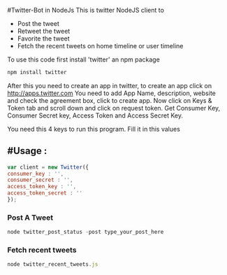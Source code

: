 #Twitter-Bot in NodeJs
This is twitter NodeJS client to 
* Post the tweet
* Retweet the tweet
* Favorite the tweet
* Fetch the recent tweets on home timeline or user timeline

To use this code first install 'twitter' an npm package
```javascript
npm install twitter
```

After this you need to create an app in twitter, to create an app click on http://apps.twitter.com 
You need to add App Name, description, website and check the agreement box, click to create app. 
Now click on Keys & Token tab and scroll down and click on request token. 
Get Consumer Key, Consumer Secret key, Access Token and Access Secret Key.

You need this 4 keys to run this program. Fill it in this values

#Usage :
---

```javascript
var client = new Twitter({
consumer_key : '',
consumer_secret : '',
access_token_key : '',
access_token_secret : ''
});
```
 
### Post A Tweet
```javascript 
node twitter_post_status -post type_your_post_here 
```

### Fetch recent tweets
```javascript
node twitter_recent_tweets.js 
```
